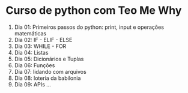 # Curso de python com Teo Me Why
1. Dia 01: Primeiros passos do python: print, input e operações matemáticas
2. Dia 02: IF - ELIF - ELSE
3. Dia 03: WHILE - FOR
4. Dia 04: Listas
5. Dia 05: Dicionários e Tuplas
6. Dia 06: Funções
7. Dia 07: lidando com arquivos
8. Dia 08: loteria da babilonia
9. Dia 09: APIs ...